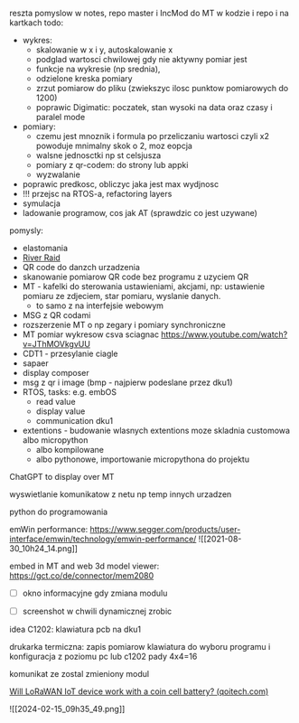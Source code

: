 reszta pomyslow w notes, repo master i IncMod
do MT w kodzie i repo i na kartkach
todo:
- wykres:
	- skalowanie w x i y, autoskalowanie x
	- podglad wartosci chwilowej gdy nie aktywny pomiar jest
	- funkcje na wykresie (np srednia),
	- odzielone kreska pomiary
	- zrzut pomiarow do pliku (zwiekszyc ilosc punktow pomiarowych do 1200)
	- poprawic Digimatic: poczatek, stan wysoki na data oraz czasy i paralel mode
- pomiary:
	- czemu jest mnoznik i formula po przeliczaniu wartosci czyli x2 powoduje mnimalny skok o 2, moz eopcja
	- walsne jednosctki np st celsjusza
	- pomiary z qr-codem: do strony lub appki
	- wyzwalanie
- poprawic predkosc, obliczyc jaka jest max wydjnosc
- !!! przejsc na RTOS-a, refactoring layers
- symulacja
- ladowanie programow, cos jak AT (sprawdzic co jest uzywane)


pomysly:
- elastomania
- [River Raid](https://github.com/johnidm/asm-atari-2600)
- QR code do danzch urzadzenia
- skanowanie pomiarow QR code bez programu z uzyciem QR
- MT - kafelki do sterowania ustawieniami, akcjami, np: ustawienie pomiaru ze zdjeciem, star pomiaru, wyslanie danych. 
	- to samo z na interfejsie webowym
- MSG z QR codami
- rozszerzenie MT o np zegary i pomiary synchroniczne
- MT pomiar wykresow csva sciagnac
https://www.youtube.com/watch?v=JThMOVkgvUU
- CDT1 - przesylanie ciagle
- sapaer
- display composer
- msg z qr i image (bmp - najpierw podeslane przez dku1)
- RTOS, tasks: e.g. embOS
	- read value
	- display value
	- communication  dku1
- extentions - budowanie wlasnych extentions moze skladnia customowa albo micropython
	- albo kompilowane
	- albo pythonowe, importowanie micropythona do projektu




ChatGPT to display over MT


wyswietlanie komunikatow z netu np temp innych urzadzen

python do programowania

emWin performance:
https://www.segger.com/products/user-interface/emwin/technology/emwin-performance/
![[2021-08-30_10h24_14.png]]

embed in MT and web 3d model viewer:
https://gct.co/de/connector/mem2080


- [ ] okno informacyjne gdy zmiana modulu
- [ ] screenshot w chwili dynamicznej zrobic 


idea C1202:
klawiatura pcb na dku1


drukarka termiczna: zapis pomiarow
klawiatura do wyboru programu i konfiguracja z poziomu pc lub c1202
pady 4x4=16

komunikat ze zostal zmieniony modul


[Will LoRaWAN IoT device work with a coin cell battery? (qoitech.com)](https://www.qoitech.com/blog/lorawan-iot-coin-cell-battery/)

![[2024-02-15_09h35_49.png]]